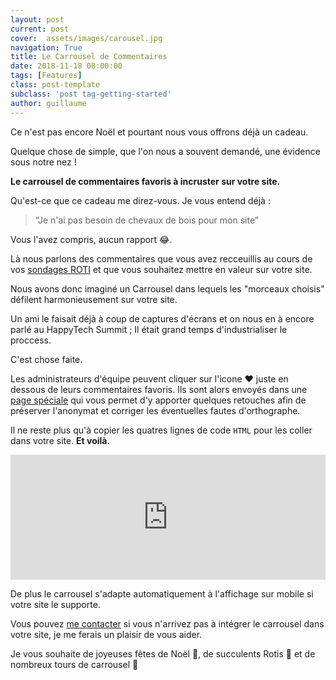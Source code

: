 ```yaml
---
layout: post
current: post
cover:  assets/images/carousel.jpg
navigation: True
title: Le Carrousel de Commentaires
date: 2018-11-18 08:00:00
tags: [Features]
class: post-template
subclass: 'post tag-getting-started'
author: guillaume
---
```

Ce n'est pas encore Noël et pourtant nous vous offrons déjà un cadeau.

Quelque chose de simple, que l'on nous a souvent demandé, une évidence sous notre nez !

__Le carrousel de commentaires favoris à incruster sur votre site.__

Qu'est-ce que ce cadeau me direz-vous. Je vous entend déjà :
>“Je n'ai pas besoin de chevaux de bois pour mon site”


Vous l'avez compris, aucun rapport 😂.

Là nous parlons des commentaires que vous avez recceuillis au cours de vos [sondages ROTI](https://blog.roti.express/digital-roti) et que vous souhaitez mettre en valeur sur votre site.

Nous avons donc imaginé un Carrousel dans lequels les "morceaux choisis" défilent harmonieusement sur votre site.

Un ami le faisait déjà à coup de captures d'écrans et on nous en à encore parlé au HappyTech Summit ; Il était grand temps d'industrialiser le proccess.

C'est chose faite.

Les administrateurs d'équipe peuvent cliquer sur l'icone ❤️ juste en dessous de leurs commentaires favoris. Ils sont alors envoyés dans une [page spéciale](https://roti.express/favorites) qui vous permet d'y apporter quelques retouches afin de préserver l'anonymat et corriger les éventuelles fautes d'orthographe.

Il ne reste plus qu'à copier les quatres lignes de code `HTML` pour les coller dans votre site. __Et voilà.__

<iframe
  src="https://roti.express/carousel/3dwktd4aGFQdcegxr"
  style="border:0;width:100%;height:200px;">
</iframe>

De plus le carrousel s'adapte automatiquement à l'affichage sur mobile si votre site le supporte.

Vous pouvez [me contacter](mailto:survey@roti.express) si vous n'arrivez pas à intégrer le carrousel dans votre site, je me ferais un plaisir de vous aider.

Je vous souhaite de joyeuses fêtes de Noël 🎄, de succulents Rotis 🍖 et de nombreux tours de carrousel 🎠

